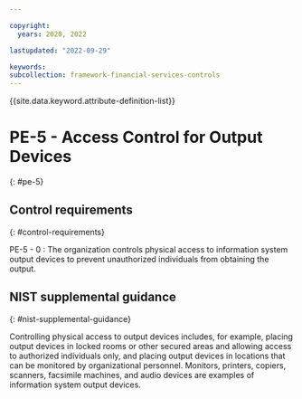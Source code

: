 ```yaml
---

copyright:
  years: 2020, 2022

lastupdated: "2022-09-29"

keywords: 
subcollection: framework-financial-services-controls
---
```


{{site.data.keyword.attribute-definition-list}}

               
# PE-5 - Access Control for Output Devices
{: #pe-5}

## Control requirements
{: #control-requirements}

PE-5 - 0
    : The organization controls physical access to information system output devices to prevent unauthorized individuals from obtaining the output.

## NIST supplemental guidance
{: #nist-supplemental-guidance}

Controlling physical access to output devices includes, for example, placing output devices in locked rooms or other secured areas and allowing access to authorized individuals only, and placing output devices in locations that can be monitored by organizational personnel. Monitors, printers, copiers, scanners, facsimile machines, and audio devices are examples of information system output devices.



